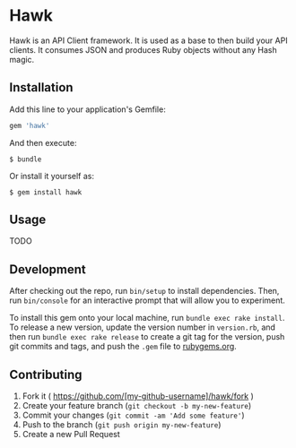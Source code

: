 # Hawk

Hawk is an API Client framework. It is used as a base to then build your API
clients. It consumes JSON and produces Ruby objects without any Hash magic.

## Installation

Add this line to your application's Gemfile:

```ruby
gem 'hawk'
```

And then execute:

    $ bundle

Or install it yourself as:

    $ gem install hawk

## Usage

TODO

## Development

After checking out the repo, run `bin/setup` to install dependencies. Then, run `bin/console` for an interactive prompt that will allow you to experiment.

To install this gem onto your local machine, run `bundle exec rake install`. To release a new version, update the version number in `version.rb`, and then run `bundle exec rake release` to create a git tag for the version, push git commits and tags, and push the `.gem` file to [rubygems.org](https://rubygems.org).

## Contributing

1. Fork it ( https://github.com/[my-github-username]/hawk/fork )
2. Create your feature branch (`git checkout -b my-new-feature`)
3. Commit your changes (`git commit -am 'Add some feature'`)
4. Push to the branch (`git push origin my-new-feature`)
5. Create a new Pull Request
